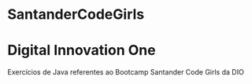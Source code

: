 # SantanderCodeGirls
# Digital Innovation One
Exercícios de Java referentes ao Bootcamp Santander Code Girls da DIO

